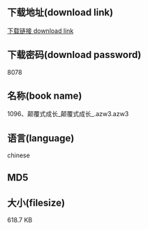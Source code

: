 ## 下载地址(download link)
[下载链接 download link](https://tutu365.netlify.app/?s=1096%E3%80%81%E9%A2%A0%E8%A6%86%E5%BC%8F%E6%88%90%E9%95%BF_%E9%A2%A0%E8%A6%86%E5%BC%8F%E6%88%90%E9%95%BF_.azw3)

## 下载密码(download password)
8078

## 名称(book name)
1096、颠覆式成长_颠覆式成长_.azw3.azw3

## 语言(language)
chinese

## MD5


## 大小(filesize)
618.7 KB
